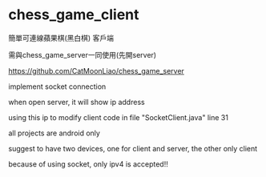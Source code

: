 # chess_game_client
簡單可連線蘋果棋(黑白棋) 客戶端

需與chess_game_server一同使用(先開server)

https://github.com/CatMoonLiao/chess_game_server

implement socket connection

when open server, it will show ip address

using this ip to modify client code in file "SocketClient.java" line 31

all projects are android only 

suggest to have two devices, one for client and server, the other only client

because of using socket, only ipv4 is accepted!!
